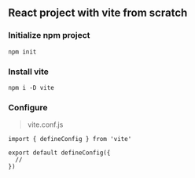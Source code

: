 ## React project with vite from scratch
### Initialize npm project
```
npm init
```

### Install vite
```
npm i -D vite
```

### Configure
> vite.conf.js
```
import { defineConfig } from 'vite'

export default defineConfig({
  //
})
```
